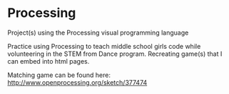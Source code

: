 # Processing
Project(s) using the Processing visual programming language

Practice using Processing to teach middle school girls code while volunteering in the STEM from Dance program. Recreating game(s) that I can embed into html pages.

Matching game can be found here: http://www.openprocessing.org/sketch/377474
